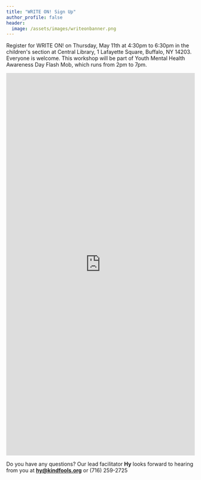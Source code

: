 ```yaml
---
title: "WRITE ON! Sign Up"
author_profile: false
header:
  image: /assets/images/writeonbanner.png
---
```


Register for WRITE ON! on Thursday, May 11th at 4:30pm to 6:30pm
in the children's section at Central Library, 1 Lafayette Square, Buffalo, NY 14203. Everyone is welcome. This workshop will be part of Youth Mental Health Awareness Day Flash Mob, which runs from 2pm to 7pm.

<iframe src="https://docs.google.com/forms/d/e/1FAIpQLSek_PrcGqo_f9EajHCTh6m_Bg7T76rrjXrG3EChmPoMTyvUvg/viewform?embedded=true&usp=pp_url&entry.1094639681=Thurs+May+11th+at+4:30pm+at+Central+Library" width="100%" height="1020" frameborder="0" marginheight="0" marginwidth="0" onload = "window.parent.scrollTo(0,0)">Loading…</iframe>

Do you have any questions? Our lead facilitator **Hy** looks forward to hearing from you at **[hy@kindfools.org](mailto:hy@kindfools.org)** or (716) 259-2725
